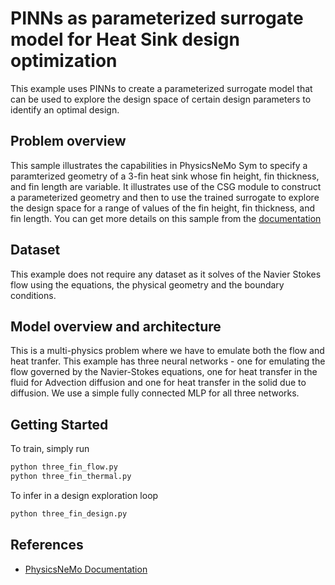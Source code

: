# PINNs as parameterized surrogate model for Heat Sink design optimization

This example uses PINNs to create a parameterized surrogate model that can be used to explore the design space of certain design parameters to identify an optimal design.

## Problem overview

This sample illustrates the capabilities in PhysicsNeMo Sym to specify a paramterized geometry of a 3-fin heat sink whose fin height, fin thickness, and fin length are variable. It illustrates use of the CSG module to construct a parameterized geometry and then to use the trained surrogate to explore the design space for a range of values of the fin height, fin thickness, and fin length.
You can get more details on this sample from the [documentation](https://docs.nvidia.com/deeplearning/physicsnemo/physicsnemo-sym/user_guide/advanced/parametrized_simulations.html)

## Dataset

This example does not require any dataset as it solves of the Navier Stokes flow using the equations, the physical geometry and the boundary conditions.

## Model overview and architecture

This is a multi-physics problem where we have to emulate both the flow and heat tranfer. This example has three neural networks - one for emulating the flow governed by the Navier-Stokes equations, one for heat transfer in the fluid for Advection diffusion and one for heat transfer in the solid due to diffusion. We use a simple fully connected MLP for all three networks.

## Getting Started

To train, simply run

```bash
python three_fin_flow.py
python three_fin_thermal.py
```

To infer in a design exploration loop

```bash
python three_fin_design.py
```

## References

- [PhysicsNeMo Documentation](https://docs.nvidia.com/deeplearning/physicsnemo/physicsnemo-sym/user_guide/advanced/parametrized_simulations.html)
